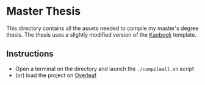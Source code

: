 # Master Thesis
This directory contains all the assets needed to compile my master's degree
thesis. The thesis uses a slightly modified version of the
[Kaobook](https://github.com/fmarotta/kaobook) template.

## Instructions
* Open a terminal on the directory and launch the `./compileall.sh` script
* (or) load the project on [Overleaf](overleaf.com)
